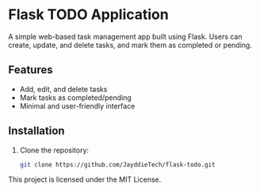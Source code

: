 # Flask TODO Application

A simple web-based task management app built using Flask. Users can create, update, and delete tasks, and mark them as completed or pending.

## Features
- Add, edit, and delete tasks
- Mark tasks as completed/pending
- Minimal and user-friendly interface

## Installation

1. Clone the repository:
   ```bash
   git clone https://github.com/JayddieTech/flask-todo.git

  This project is licensed under the MIT License.

